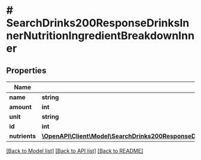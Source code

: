 # # SearchDrinks200ResponseDrinksInnerNutritionIngredientBreakdownInner

## Properties

Name | Type | Description | Notes
------------ | ------------- | ------------- | -------------
**name** | **string** |  | [optional]
**amount** | **int** |  | [optional]
**unit** | **string** |  | [optional]
**id** | **int** |  | [optional]
**nutrients** | [**\OpenAPI\Client\Model\SearchDrinks200ResponseDrinksInnerNutritionIngredientBreakdownInnerNutrientsInner[]**](SearchDrinks200ResponseDrinksInnerNutritionIngredientBreakdownInnerNutrientsInner.md) |  | [optional]

[[Back to Model list]](../../README.md#models) [[Back to API list]](../../README.md#endpoints) [[Back to README]](../../README.md)
